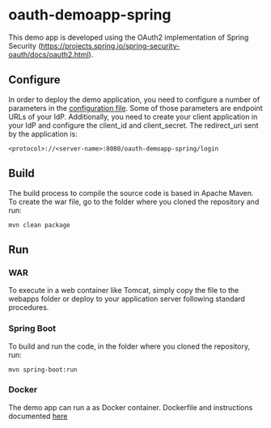 # oauth-demoapp-spring
This demo app is developed using the OAuth2 implementation of Spring Security (https://projects.spring.io/spring-security-oauth/docs/oauth2.html).

## Configure
In order to deploy the demo application, you need to configure a number of parameters in the [configuration file](src/main/resources/application.properties).
Some of those parameters are endpoint URLs of your IdP.
Additionally, you need to create your client application in your IdP and configure the client_id and client_secret. The redirect_uri sent by the application is:

    <protocol>://<server-name>:8080/oauth-demoapp-spring/login

## Build
The build process to compile the source code is based in Apache Maven.
To create the war file, go to the folder where you cloned the repository and run:

    mvn clean package

## Run

### WAR
To execute in a web container like Tomcat, simply copy the file to the webapps folder or deploy to your application server following standard procedures.

### Spring Boot
To build and run the code, in the folder where you cloned the repository, run:

    mvn spring-boot:run

### Docker
The demo app can run a as Docker container.
Dockerfile and instructions documented [here](docker/)
